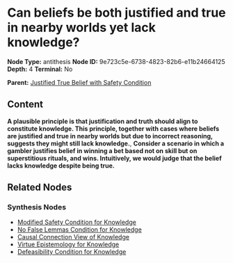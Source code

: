 # Can beliefs be both justified and true in nearby worlds yet lack knowledge?

**Node Type:** antithesis
**Node ID:** 9e723c5e-6738-4823-82b6-e11b24664125
**Depth:** 4
**Terminal:** No

**Parent:** [Justified True Belief with Safety Condition](justified-true-belief-with-safety-condition-synthesis-2fe9b5da-a806-4fff-8212-7bf5b4d8ec49.md)

## Content

**A plausible principle is that justification and truth should align to constitute knowledge. This principle, together with cases where beliefs are justified and true in nearby worlds but due to incorrect reasoning, suggests they might still lack knowledge.**, **Consider a scenario in which a gambler justifies belief in winning a bet based not on skill but on superstitious rituals, and wins. Intuitively, we would judge that the belief lacks knowledge despite being true.**

## Related Nodes

### Synthesis Nodes

- [Modified Safety Condition for Knowledge](modified-safety-condition-for-knowledge-synthesis-bd9a1ee2-615e-45e6-8fd7-cbcfdd994b3e.md)
- [No False Lemmas Condition for Knowledge](no-false-lemmas-condition-for-knowledge-synthesis-a9bda903-aaf3-45e6-9d3c-70279dce9133.md)
- [Causal Connection View of Knowledge](causal-connection-view-of-knowledge-synthesis-60224940-de72-435d-af0a-11413ca4517c.md)
- [Virtue Epistemology for Knowledge](virtue-epistemology-for-knowledge-synthesis-075bbfc8-1882-4623-a849-4b6e8d4b1ea7.md)
- [Defeasibility Condition for Knowledge](defeasibility-condition-for-knowledge-synthesis-05470d46-88a0-4c7e-8aaf-43df0ba48b65.md)
